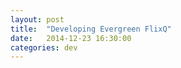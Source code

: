 ```yaml
---
layout: post
title:  "Developing Evergreen FlixQ"
date:   2014-12-23 16:30:00
categories: dev
---
```



